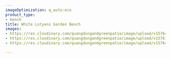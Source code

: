 ```yaml
---
imageOptimization: q_auto:eco
product_type:
- bench
title: White Lutyens Garden Bench
images:
- https://res.cloudinary.com/quangdungandgreenpatio/image/upload/v1576465437/posts/DSC07702_l0ibfu.png
- https://res.cloudinary.com/quangdungandgreenpatio/image/upload/v1576123836/posts/DSC07697_seqnuk.png
- https://res.cloudinary.com/quangdungandgreenpatio/image/upload/v1576465265/posts/DSC07716_ep18xm.png

---
```

